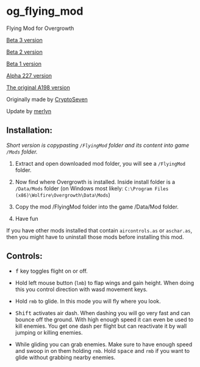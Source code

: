 # og_flying_mod
Flying Mod for Overgrowth

[Beta 3 version](https://github.com/kavika13/og_flying_mod/releases/tag/b3)

[Beta 2 version](https://github.com/kavika13/og_flying_mod/releases/tag/b2)

[Beta 1 version](https://github.com/kavika13/og_flying_mod/releases/tag/b1)

[Alpha 227 version](https://github.com/kavika13/og_flying_mod/releases/tag/a227)

[The original A198 version](http://forums.wolfire.com/viewtopic.php?f=16&t=17020)

Originally made by [CryptoSeven](http://forums.wolfire.com/memberlist.php?mode=viewprofile&u=59031)

Update by [merlyn](http://forums.wolfire.com/memberlist.php?mode=viewprofile&u=121768)

## Installation:

_Short version is copypasting `/FlyingMod` folder and its content into game `/Mods` folder._

1. Extract and open downloaded mod folder, you will see a `/FlyingMod` folder.

2. Now find where Overgrowth is installed. Inside install folder is a `/Data/Mods` folder
   (on Windows most likely: `C:\Program Files (x86)\Wolfire\Overgrowth\Data\Mods`)

3. Copy the mod /FlyingMod folder into the game /Data/Mod folder.

4. Have fun

If you have other mods installed that contain `aircontrols.as` or `aschar.as`,
then you might have to uninstall those mods before installing this mod.

## Controls:

- <kbd>f</kbd> key toggles flight on or off.

- Hold left mouse button (`lmb`) to flap wings and gain height.
  When doing this you control direction with wasd movement keys.

- Hold `rmb` to glide. In this mode you will fly where you look.

- <kbd>Shift</kbd> activates air dash. When dashing you will go very fast and can bounce off the ground.
  With high enough speed it can even be used to kill enemies.
  You get one dash per flight but can reactivate it by wall jumping or killing enemies.

- While gliding you can grab enemies.
  Make sure to have enough speed and swoop in on them holding `rmb`.
  Hold <kbd>space</kbd> and `rmb` if you want to glide without grabbing nearby enemies.
